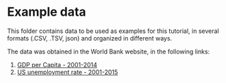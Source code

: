 # Example data

This folder contains data to be used as examples for this tutorial, in several formats (.CSV, .TSV, json) and organized in different ways.

The data was obtained in the World Bank website, in the following links:

1. [GDP per Capita - 2001-2014](http://data.worldbank.org/indicator/NY.GDP.PCAP.CD)
2. [US unemployment rate - 2001-2015](http://data.worldbank.org/indicator/SL.UEM.TOTL.ZS?page=2)
